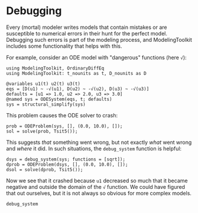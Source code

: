 # Debugging

Every (mortal) modeler writes models that contain mistakes or are susceptible to numerical errors in their hunt for the perfect model.
Debugging such errors is part of the modeling process, and ModelingToolkit includes some functionality that helps with this.

For example, consider an ODE model with "dangerous" functions (here `√`):

```@example debug
using ModelingToolkit, OrdinaryDiffEq
using ModelingToolkit: t_nounits as t, D_nounits as D

@variables u1(t) u2(t) u3(t)
eqs = [D(u1) ~ -√(u1), D(u2) ~ -√(u2), D(u3) ~ -√(u3)]
defaults = [u1 => 1.0, u2 => 2.0, u3 => 3.0]
@named sys = ODESystem(eqs, t; defaults)
sys = structural_simplify(sys)
```

This problem causes the ODE solver to crash:

```@repl debug
prob = ODEProblem(sys, [], (0.0, 10.0), []);
sol = solve(prob, Tsit5());
```

This suggests *that* something went wrong, but not exactly *what* went wrong and *where* it did.
In such situations, the `debug_system` function is helpful:

```@repl debug
dsys = debug_system(sys; functions = [sqrt]);
dprob = ODEProblem(dsys, [], (0.0, 10.0), []);
dsol = solve(dprob, Tsit5());
```

Now we see that it crashed because `u1` decreased so much that it became negative and outside the domain of the `√` function.
We could have figured that out ourselves, but it is not always so obvious for more complex models.

```@docs
debug_system
```

